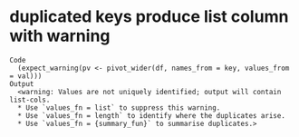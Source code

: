 # duplicated keys produce list column with warning

    Code
      (expect_warning(pv <- pivot_wider(df, names_from = key, values_from = val)))
    Output
      <warning: Values are not uniquely identified; output will contain list-cols.
      * Use `values_fn = list` to suppress this warning.
      * Use `values_fn = length` to identify where the duplicates arise.
      * Use `values_fn = {summary_fun}` to summarise duplicates.>

